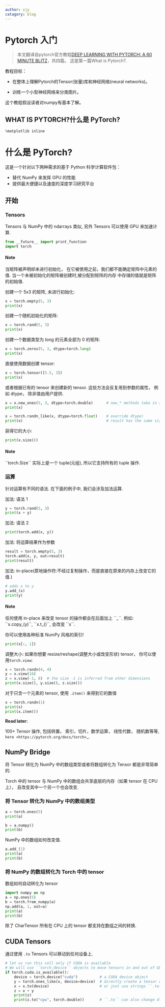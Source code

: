 ```yaml
---
author: vjy
catagory: blog
---
```


# Pytorch 入门

> 本文翻译自pytorch官方教程[DEEP LEARNING WITH PYTORCH: A 60 MINUTE BLITZ](https://pytorch.org/tutorials/beginner/deep_learning_60min_blitz.html)，共四篇。
> 这是第一篇What is Pytorch?.

教程目标：

* 在整体上理解Pytorch的Tensor(张量)库和神经网络(neural networks)。

* 训练一个小型神经网络来分类图片。

这个教程假设读者对numpy有基本了解。

<!-- more -->

## WHAT IS PYTORCH?什么是 PyTorch?

```python
%matplotlib inline
```


什么是 PyTorch?
================


这是一个针对以下两种需求的基于 Python 科学计算软件包：

-  替代 NumPy 来发挥 GPU 的性能
-  提供最大便捷以及速度的深度学习研究平台

开始
---------------

### Tensors


Tensors 与 NumPy 中的 ndarrays 类似, 另外 Tensors 可以使用 GPU 来加速计算.


```python
from __future__ import print_function
import torch
```

<div class="alert alert-info"><h4>Note</h4><p>当矩阵被声明却未进行初始化，
    在它被使用之前，我们都不能确定矩阵中元素的值. 
    当一个未被初始化的矩阵被创建时,被分配到矩阵的内存
    中存储的值就是矩阵的初始值.</p></div>



创建一个 5x3 的矩阵, 未进行初始化:




```python
x = torch.empty(5, 3)
print(x)
```

创建一个随机初始化的矩阵:




```python
x = torch.rand(5, 3)
print(x)
```

创建一个数据类型为 long 的元素全部为 0 的矩阵:




```python
x = torch.zeros(5, 3, dtype=torch.long)
print(x)
```

直接使用数据创建 tensor:




```python
x = torch.tensor([5.5, 3])
print(x)
```

或者根据已有的 tensor 来创建新的 tensor. 这些方法会反复用到参数的属性， 例如 dtype， 除非值由用户提供.





```python
x = x.new_ones(5, 3, dtype=torch.double)      # new_* methods take in sizes
print(x)

x = torch.randn_like(x, dtype=torch.float)    # override dtype!
print(x)                                      # result has the same size
```

获得它的大小:


```python
print(x.size())
```

<div class="alert alert-info"><h4>Note</h4><p>``torch.Size`` 实际上是一个 tuple(元组), 所以它支持所有的 tuple 操作.</p></div>

### 运算

针对运算有不同的语法. 在下面的例子中, 我们会涉及加法运算.

加法: 语法 1




```python
y = torch.rand(5, 3)
print(x + y)
```

加法: 语法 2




```python
print(torch.add(x, y))
```

加法: 将运算结果作为参数




```python
result = torch.empty(5, 3)
torch.add(x, y, out=result)
print(result)
```

加法: in-place(原地操作符:不经过复制操作，而是直接在原来的内存上改变它的值.)




```python
# adds x to y
y.add_(x)
print(y)
```

<div class="alert alert-info"><h4>Note</h4><p>任何使用 in-place 来改变 tensor 的操作都会在后面加上 ``_``.
    例如: ``x.copy_(y)``, ``x.t_()``, 会改变 ``x``.</p></div>

你可以使用各种标准 NumPy 风格的索引!




```python
print(x[:, 1])
```

调整大小: 如果你想要 resize/reshape(调整大小或改变形状) tensor， 你可以使用``torch.view``:




```python
x = torch.randn(4, 4)
y = x.view(16)
z = x.view(-1, 8)  # the size -1 is inferred from other dimensions
print(x.size(), y.size(), z.size())
```

对于只含一个元素的 tensor, 使用 ``.item()`` 来得到它的数值




```python
x = torch.randn(1)
print(x)
print(x.item())
```

**Read later:**

  100+ Tensor 操作, 包括转置， 索引，切片，数学运算， 线性代数， 随机数等等,
  `here <https://pytorch.org/docs/torch>`_.

NumPy Bridge
------------

将 Tensor 转化为 NumPy 中的数组类型或者将数组转化为 Tensor 都是非常简单的.

Torch 中的 tensor 与 NumPy 中的数组会共享底层的内存（如果 tensor 在 CPU 上）， 
且改变其中一个另一个也会改变.

### 将 Tensor 转化为 NumPy 中的数组类型





```python
a = torch.ones(5)
print(a)
```


```python
b = a.numpy()
print(b)
```

NumPy 中的数组如何改变值.




```python
a.add_(1)
print(a)
print(b)
```

### 将 NumPy 的数组转化为 Torch 中的 tensor

数组如何自动转化为 tensor




```python
import numpy as np
a = np.ones(5)
b = torch.from_numpy(a)
np.add(a, 1, out=a)
print(a)
print(b)
```

除了 CharTensor 所有在 CPU 上的 tensor 都支持在数组之间的转换.

CUDA Tensors
------------
通过使用 ``.to`` Tensors 可以移动到任何设备上.




```python
# let us run this cell only if CUDA is available
# We will use ``torch.device`` objects to move tensors in and out of GPU
if torch.cuda.is_available():
    device = torch.device("cuda")          # a CUDA device object
    y = torch.ones_like(x, device=device)  # directly create a tensor on GPU
    x = x.to(device)                       # or just use strings ``.to("cuda")``
    z = x + y
    print(z)
    print(z.to("cpu", torch.double))       # ``.to`` can also change dtype together!
```
